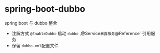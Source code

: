 # spring-boot-dubbo
spring boot 与 dubbo 整合
- 注解方式 `@EnableDubbo` 启动 `dubbo` ,@Service` 暴露服务 `@Reference` 引用服务
- 保留 `dubbo.xml`配置文件

